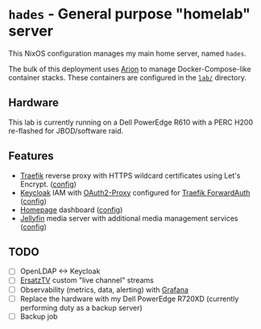 # `hades` - General purpose "homelab" server

This NixOS configuration manages my main home server, named `hades`.

The bulk of this deployment uses [Arion](https://github.com/hercules-ci/arion) to manage Docker-Compose-like container stacks.
These containers are configured in the [`lab/`](./lab/) directory.

## Hardware

This lab is currently running on a Dell PowerEdge R610 with a PERC H200 re-flashed for JBOD/software raid.

## Features

- [Traefik](https://traefik.io/traefik/) reverse proxy with HTTPS wildcard certificates using Let's Encrypt. ([config](./lab/infra/traefik.nix))
- [Keycloak](https://www.keycloak.org/) IAM with [OAuth2-Proxy](https://oauth2-proxy.github.io/oauth2-proxy/) configured for [Traefik ForwardAuth](https://doc.traefik.io/traefik/middlewares/http/forwardauth/) ([config](./lab/auth))
- [Homepage](https://gethomepage.dev/) dashboard ([config](./lab/homepage.nix))
- [Jellyfin](https://jellyfin.org/) media server with additional media management services ([config](./lab/media))

## TODO

- [ ] OpenLDAP <-> Keycloak
- [ ] [ErsatzTV](https://ersatztv.org/) custom "live channel" streams
- [ ] Observability (metrics, data, alerting) with [Grafana](https://grafana.com/)
- [ ] Replace the hardware with my Dell PowerEdge R720XD (currently performing duty as a backup server)
- [ ] Backup job
